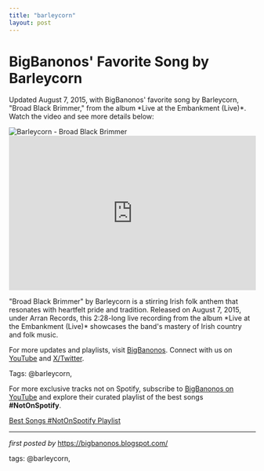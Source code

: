 ```yaml
---
title: "barleycorn"
layout: post
---
```

<!-- Post Title -->
<h1 >BigBanonos' Favorite Song by Barleycorn</h1> <!-- Introductory Text -->
<p >Updated August 7, 2015, with BigBanonos' favorite song by Barleycorn, "Broad Black Brimmer," from the album *Live at the Embankment (Live)*. Watch the video and see more details below:</p> <!-- Featured Image -->
<div > <img src="https://thenewbarleycorn.com/wp-content/uploads/2022/03/new-barleycorn-music-in-the-woods-640x640.jpg" alt="Barleycorn - Broad Black Brimmer" />
</div> <!-- YouTube Video Embed -->
<div > <iframe width="100%" height="315" src="https://www.youtube.com/embed/sYJ7184dIZY" title="The Barleycorn - Broad Black Brimmer | Irish Rebel" frameborder="0" allow="accelerometer; autoplay; clipboard-write; encrypted-media; gyroscope; picture-in-picture; web-share" referrerpolicy="strict-origin-when-cross-origin" allowfullscreen></iframe>
</div> <!-- Song Information -->
<div > <p>"Broad Black Brimmer" by Barleycorn is a stirring Irish folk anthem that resonates with heartfelt pride and tradition. Released on August 7, 2015, under Arran Records, this 2:28-long live recording from the album *Live at the Embankment (Live)* showcases the band's mastery of Irish country and folk music.</p>
</div> <!-- Footer Links -->
<div > <p>For more updates and playlists, visit <a href="https://bigbanonos.blogspot.com/" target="_blank">BigBanonos</a>. Connect with us on <a href="https://www.youtube.com/@BigBanonos" target="_blank">YouTube</a> and <a href="https://x.com/bigbanonos" target="_blank">X/Twitter</a>.</p>
</div> <!-- Tags -->
<p >Tags: @barleycorn,</p>


<!--Subscribe and Playlist Links-->
<div>
    <p>For more exclusive tracks not on Spotify, subscribe to <a href="https://www.youtube.com/@BigBanonos" target="_blank">BigBanonos on YouTube</a> and explore their curated playlist of the best songs <strong>#NotOnSpotify</strong>.</p>
    <p><a href="https://www.youtube.com/playlist?list=PLtuNtuTatqI0kFahUCbtbfenC_ET5O_tr" target="_blank">Best Songs #NotOnSpotify Playlist<br /></a></p></div>

<hr />

<p><em>first posted by</em> <a href="https://bigbanonos.blogspot.com/" rel="noopener" target="_new">https://bigbanonos.blogspot.com/</a></p>

<p>tags: @barleycorn,</p>

